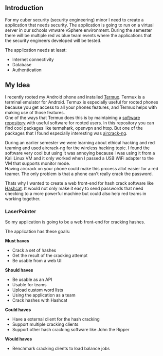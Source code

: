 ## Introduction
For my cuber security (security engineering) minor I need to create a application that needs security. 
The application is going to run on a virtual server in our schools vmware vSphere environment.
During the semester there will be multiple red vs blue team events 
where the applications that the security engineers developed will be tested.   

The application needs at least:
- Internet connectivity
- Database
- Authentication

## My Idea
I recently rooted my Android phone and installed [Termux](https://termux.com/). Termux is a terminal emulator for Android.
Termux is especially useful for rooted phones because you get access to all your phones features,
and Termux helps with making use of those features.  
One of the ways that Termux does this is by maintaining a [software repository](https://github.com/termux/termux-root-packages) with useful software for rooted users.
In this repository you can find cool packages like termshark, openvpn and htop.
But one of the packages that I found especially interesting was [aircrack-ng](https://www.aircrack-ng.org/).  

During an earlier semester we were learning about ethical hacking and red teaming and used
aircrack-ng for the wireless hacking topic. I found the software very cool but using it was
annoying because I was using it from a Kali Linux VM and it only worked when I passed 
a USB WiFi adapter to the VM that supports monitor mode.  
Having aircrack on your phone could make this process allot easier for a red teamer.
The only problem is that a phone can't really crack the password.

Thats why I wanted to create a web front-end for hash crack software like [Hashcat](https://hashcat.net/hashcat/).
It would not only make it easy to send passwords that need checking to a more powerful machine
but could also help red teams in working together.

### LaserPointer
So my application is going to be a web front-end for cracking hashes.  

The application has these goals:

**Must haves**
- Crack a set of hashes
- Get the result of the cracking attempt
- Be usable from a web UI

**Should haves**
- Be usable as an API
- Usable for teams
- Upload custom word lists
- Using the application as a team
- Crack hashes with Hashcat

**Could haves**
- Have a external client for the hash cracking
- Support multiple cracking clients
- Support other hash cracking software like John the Ripper

**Would haves**
- Benchmark cracking clients to load balance jobs

